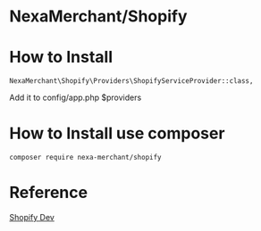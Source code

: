# NexaMerchant/Shopify

# How to Install


```
NexaMerchant\Shopify\Providers\ShopifyServiceProvider::class,
```
Add it to config/app.php $providers

# How to Install use composer

```
composer require nexa-merchant/shopify
```

# Reference
[Shopify Dev](https://shopify.dev/docs/admin-api/rest/reference)